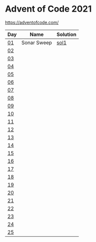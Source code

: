 # Advent of Code 2021

https://adventofcode.com/

|Day|Name|Solution|
|---|---|---|
|[01](https://adventofcode.com/2021/day/1)|Sonar Sweep|[sol1](/day01/sol1.ipynb)|
|[02](https://adventofcode.com/2021/day/2)|||
|[03](https://adventofcode.com/2021/day/3)|||
|[04](https://adventofcode.com/2021/day/4)|||
|[05](https://adventofcode.com/2021/day/5)|||
|[06](https://adventofcode.com/2021/day/6)|||
|[07](https://adventofcode.com/2021/day/7)|||
|[08](https://adventofcode.com/2021/day/8)|||
|[09](https://adventofcode.com/2021/day/9)|||
|[10](https://adventofcode.com/2021/day/10)|||
|[11](https://adventofcode.com/2021/day/11)|||
|[12](https://adventofcode.com/2021/day/12)|||
|[13](https://adventofcode.com/2021/day/13)|||
|[14](https://adventofcode.com/2021/day/14)|||
|[15](https://adventofcode.com/2021/day/15)|||
|[16](https://adventofcode.com/2021/day/16)|||
|[17](https://adventofcode.com/2021/day/17)|||
|[18](https://adventofcode.com/2021/day/18)|||
|[19](https://adventofcode.com/2021/day/19)|||
|[20](https://adventofcode.com/2021/day/20)|||
|[21](https://adventofcode.com/2021/day/21)|||
|[22](https://adventofcode.com/2021/day/22)|||
|[23](https://adventofcode.com/2021/day/23)|||
|[24](https://adventofcode.com/2021/day/24)|||
|[25](https://adventofcode.com/2021/day/25)|||
